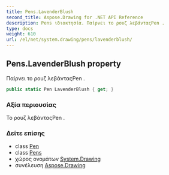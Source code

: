 ```yaml
---
title: Pens.LavenderBlush
second_title: Aspose.Drawing for .NET API Reference
description: Pens ιδιοκτησία. Παίρνει το ρουζ λεβάνταςPen .
type: docs
weight: 610
url: /el/net/system.drawing/pens/lavenderblush/
---
```

## Pens.LavenderBlush property

Παίρνει το ρουζ λεβάνταςPen .

```csharp
public static Pen LavenderBlush { get; }
```

### Αξία περιουσίας

Το ρουζ λεβάνταςPen .

### Δείτε επίσης

* class [Pen](../../pen/)
* class [Pens](../)
* χώρος ονομάτων [System.Drawing](../../pens/)
* συνέλευση [Aspose.Drawing](../../../)



